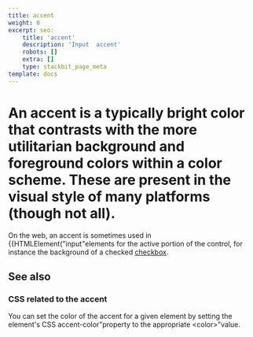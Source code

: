 ```yaml
---
title: accent
weight: 0
excerpt: seo:
    title: 'accent'
    description: 'Input  accent'
    robots: []
    extra: []
    type: stackbit_page_meta
template: docs
---
```



# An **accent** is a typically bright color that contrasts with the more utilitarian background and foreground colors within a color scheme. These are present in the visual style of many platforms (though not all).

On the web, an accent is sometimes used in {{HTMLElement("input"elements for the active portion of the control, for instance the background of a checked [checkbox](/en-US/docs/Web/HTML/Element/input/checkbox).

## See also

### CSS related to the accent

You can set the color of the accent for a given element by setting the element's CSS accent-color"property to the appropriate &lt;color&gt;"value.
